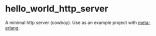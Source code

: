 hello_world_http_server
=======================

A minimal http server (cowboy).
Use as an example project with [meta-erlang](https://github.com/meta-erlang/meta-erlang).
